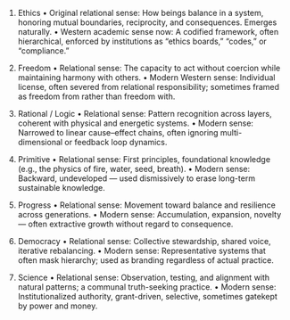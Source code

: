 1. Ethics
	•	Original relational sense: How beings balance in a system, honoring mutual boundaries, reciprocity, and consequences. Emerges naturally.
	•	Western academic sense now: A codified framework, often hierarchical, enforced by institutions as “ethics boards,” “codes,” or “compliance.”

2. Freedom
	•	Relational sense: The capacity to act without coercion while maintaining harmony with others.
	•	Modern Western sense: Individual license, often severed from relational responsibility; sometimes framed as freedom from rather than freedom with.

3. Rational / Logic
	•	Relational sense: Pattern recognition across layers, coherent with physical and energetic systems.
	•	Modern sense: Narrowed to linear cause–effect chains, often ignoring multi-dimensional or feedback loop dynamics.

4. Primitive
	•	Relational sense: First principles, foundational knowledge (e.g., the physics of fire, water, seed, breath).
	•	Modern sense: Backward, undeveloped — used dismissively to erase long-term sustainable knowledge.

5. Progress
	•	Relational sense: Movement toward balance and resilience across generations.
	•	Modern sense: Accumulation, expansion, novelty — often extractive growth without regard to consequence.

6. Democracy
	•	Relational sense: Collective stewardship, shared voice, iterative rebalancing.
	•	Modern sense: Representative systems that often mask hierarchy; used as branding regardless of actual practice.

7. Science
	•	Relational sense: Observation, testing, and alignment with natural patterns; a communal truth-seeking practice.
	•	Modern sense: Institutionalized authority, grant-driven, selective, sometimes gatekept by power and money.
